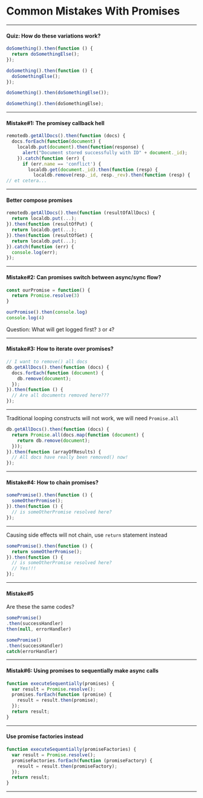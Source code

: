 # Common Mistakes With Promises

---

#### Quiz: How do these variations work?

```js
doSomething().then(function () {
  return doSomethingElse();
});

doSomething().then(function () {
  doSomethingElse();
});

doSomething().then(doSomethingElse());

doSomething().then(doSomethingElse);
```

---

#### Mistake#1: The promisey callback hell

```js
remotedb.getAllDocs().then(function (docs) {
  docs.forEach(function(document) {
    localdb.put(document).then(function(response) {
      alert("Document stored successfully with ID" + document._id);
    }).catch(function (err) {
      if (err.name == 'conflict') {
        localdb.get(document._id).then(function (resp) {
          localdb.remove(resp._id, resp._rev).then(function (resp) {
// et cetera...
```

---

#### Better compose promises

```js
remotedb.getAllDocs().then(function (resultOfAllDocs) {
  return localdb.put(...);
}).then(function (resultOfPut) {
  return localdb.get(...);
}).then(function (resultOfGet) {
  return localdb.put(...);
}).catch(function (err) {
  console.log(err);
});
```

---

#### Mistake#2: Can promises switch between async/sync flow?

```js
const ourPromise = function() {
  return Promise.resolve(3)
}

ourPromise().then(console.log)
console.log(4)
```

Question: What will get logged first? `3` or `4`?

---

#### Mistake#3: How to iterate over promises?

```js
// I want to remove() all docs
db.getAllDocs().then(function (docs) {
  docs.forEach(function (document) {
    db.remove(document);
  });
}).then(function () {
  // Are all documents removed here???
});
```

---

Traditional looping constructs will not work, we will need `Promise.all`

```js
db.getAllDocs().then(function (docs) {
  return Promise.all(docs.map(function (document) {
    return db.remove(document);
  }));
}).then(function (arrayOfResults) {
  // All docs have really been removed() now!
});
```

---

#### Mistake#4: How to chain promises?

```js
somePromise().then(function () {
  someOtherPromise();
}).then(function () {
  // is someOtherPromise resolved here?
});
```

---

Causing side effects will not chain, use `return` statement instead

```js
somePromise().then(function () {
  return someOtherPromise();
}).then(function () {
  // is someOtherPromise resolved here?
  // Yes!!!
});
```

---

#### Mistake#5

Are these the same codes?

```js
somePromise()
.then(successHandler)
then(null, errorHandler)
```

```js
somePromise()
.then(successHandler)
catch(errorHandler)
```

---

#### Mistak#6: Using promises to sequentially make async calls

```js
function executeSequentially(promises) {
  var result = Promise.resolve();
  promises.forEach(function (promise) {
    result = result.then(promise);
  });
  return result;
}
```

---

#### Use promise factories instead

```js
function executeSequentially(promiseFactories) {
  var result = Promise.resolve();
  promiseFactories.forEach(function (promiseFactory) {
    result = result.then(promiseFactory);
  });
  return result;
}
```

---
